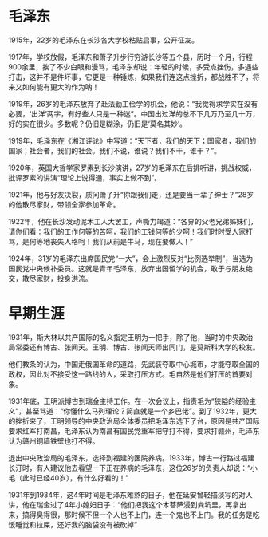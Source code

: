 # 毛泽东

1915年，22岁的毛泽东在长沙各大学校粘贴启事，公开征友。

1917年，学校放假，毛泽东和萧子升步行穷游长沙等五个县，历时一个月，行程900余里，挨了不少白眼和漫骂，毛泽东却说：年轻的时候，多受点挫伤，多遇些打击，这并不是件坏事，它更是一种锤炼，如果我们连这点挫折，都战胜不了，将来又如何能有更大的作为呐！

1919年，26岁的毛泽东放弃了赴法勤工俭学的机会，他说：“我觉得求学实在没有必要，‘出洋’两字，有好些人只是一种迷”。中国出过洋的总不下几万乃至几十万，好的实在很少。多数呢？仍旧是糊涂，仍旧是‘莫名其妙’。

1919年，毛泽东在《湘江评论》中写道：“天下者，我们的天下；国家者，我们的国家；社会者，我们的社会。我们不说，谁说？我们不干，谁干？”。

1920年，英国大哲学家罗素到长沙演讲，27岁的毛泽东在后排听讲，挑战权威，批评罗素的讲演“理论上说得通，事实上做不到”。

1921年，他与好友决裂，质问萧子升“你跟我们走，还是要当一辈子绅士？”28岁的他散尽家财，带领全家参加革命。

1922年，他在长沙发动泥木工人大罢工，声嘶力竭道：“各界的父老兄弟姊妹们，请你们看：我们的工作何等的苦呵，我们的工钱何等的少呵！我们时时受人家打骂，是何等地丧失人格呵！我们从前是牛马，现在要做人！”

1924年，31岁的毛泽东出席国民党“一大”，会上激烈反对“比例选举制”，当选为国民党中央候补委员。这就是青年毛泽东，放弃出国留学的机会，敢于与朋友绝交，散尽家财，投身洪流。

# 早期生涯

1931年，斯大林以共产国际的名义指定王明为一把手，除了他，当时的中央政治局常委还有博古、张闻天。王明、博古、张闻天师出同门，是莫斯科大学的校友。

他们教条的认为，中国走俄国革命的道路，先武装夺取中心城市，才能夺取全国的政权，因此对不接受这一路线的人，采取打压方式。毛自然是他们打压的首要对象。

1931年底，王明派博古到瑞金主持工作。在一次会议上，指责毛为“狭隘的经验主义”，甚至骂道：“你懂什么马列理论？简直就是一个乡巴佬”。到了1932年，更大的挫折来了，王明领导的中央政治局全体委员把毛泽东选下了台，原因是共产国际要求红军打南昌，毛泽东认为南昌有国民党重军把守打不得，要求打赣州，毛泽东认为赣州铜墙铁壁也打不得。

退出中央政治局的毛泽东，选择到福建的医院养病。1933年，博古一行路过福建长汀时，有人建议他去看望一下正在养病的毛泽东，这位26岁的负责人却说：“小毛（此时已经40岁），有什么好看的！”

1931年到1934年，这4年时间是毛泽东难熬的日子，他在延安曾轻描淡写的对人讲，他在瑞金过了4年小媳妇日子：“他们把我这个木菩萨浸到粪坑里，再拿出来，搞得臭得很，那时候不但一个人也不上门，连一个鬼也不上门。我的任务是吃饭睡觉和拉屎，还好我的脑袋没有被砍掉”
